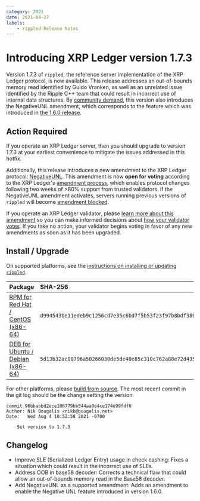```yaml
---
category: 2021
date: 2021-08-27
labels:
    - rippled Release Notes
---
```

# Introducing XRP Ledger version 1.7.3

Version 1.7.3 of `rippled`, the reference server implementation of the XRP Ledger protocol, is now available. This release addresses an out-of-bounds memory read identified by Guido Vranken, as well as an unrelated issue identified by the Ripple C++ team that could result in incorrect use of internal data structures. By [community demand](https://github.com/ripple/rippled/issues/3898), this version also introduces the NegativeUNL amendment, which corresponds to the feature which was introduced in [the 1.6.0 release](https://xrpl.org/blog/2020/rippled-1.6.0.html).

<!-- BREAK -->

## Action Required

If you operate an XRP Ledger server, then you should upgrade to version 1.7.3 at your earliest convenience to mitigate the issues addressed in this hotfix.

Additionally, this release introduces a new amendment to the XRP Ledger protocol: [NegativeUNL](https://xrpl.org/negative-unl.html). This amendment is now **open for voting** according to the XRP Ledger's [amendment process](https://xrpl.org/amendments.html), which enables protocol changes following two weeks of >80% support from trusted validators. If the NegativeUNL amendment activates, servers running previous versions of `rippled` will become [amendment blocked](https://xrpl.org/amendments.html#amendment-blocked).

If you operate an XRP Ledger validator, please [learn more about this amendment](https://xrpl.org/known-amendments.html) so you can make informed decisions about [how your validator votes](https://xrpl.org/configure-amendment-voting.html). If you take no action, your validator begins voting in favor of any new amendments as soon as it has been upgraded.

## Install / Upgrade

On supported platforms, see the [instructions on installing or updating `rippled`](https://xrpl.org/install-rippled.html).

| Package | SHA-256 |
|:--------|:--------|
| [RPM for Red Hat / CentOS (x86-64)](https://repos.ripple.com/repos/rippled-rpm/stable/rippled-1.7.3-1.el7.x86_64.rpm) | `d994543be11edeb9c1256cd7e35c6bd7f5b53f23f97b8bdf380302b24269d47e` |
| [DEB for Ubuntu / Debian (x86-64)](https://repos.ripple.com/repos/rippled-deb/pool/stable/rippled_1.7.3-1_amd64.deb) | `5d13b32ac00796a50266030de5de40e85c310c762a88e72d435e5c8c2e30becb` |

For other platforms, please [build from source](https://github.com/ripple/rippled/tree/master/Builds). The most recent commit in the git log should be the change setting the version:

```text
commit 96bbabbd2ece106779bb544aa0e4ce174e99fdf6
Author: Nik Bougalis <nikb@bougalis.net>
Date:   Wed Aug 4 10:52:58 2021 -0700

    Set version to 1.7.3
```


## Changelog

- Improve SLE (Serialized Ledger Entry) usage in check cashing: Fixes a situation which could result in the incorrect use of SLEs.
- Address OOB in base58 decoder: Corrects a technical flaw that could allow an out-of-bounds memory read in the Base58 decoder.
- Add NegativeUNL as a supported amendment: Adds an amendment to enable the Negative UNL feature introduced in version 1.6.0.

